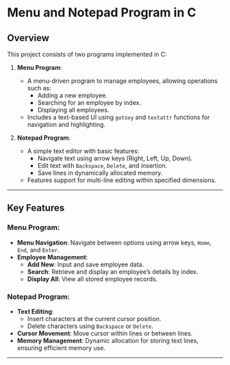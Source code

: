 # Menu and Notepad Program in C  

## Overview  
This project consists of two programs implemented in C:  

1. **Menu Program**:  
   - A menu-driven program to manage employees, allowing operations such as:  
     - Adding a new employee.  
     - Searching for an employee by index.  
     - Displaying all employees.  
   - Includes a text-based UI using `gotoxy` and `textattr` functions for navigation and highlighting.

2. **Notepad Program**:  
   - A simple text editor with basic features:  
     - Navigate text using arrow keys (Right, Left, Up, Down).  
     - Edit text with `Backspace`, `Delete`, and insertion.  
     - Save lines in dynamically allocated memory.  
   - Features support for multi-line editing within specified dimensions.  

---

## Key Features  

### Menu Program:  
- **Menu Navigation**: Navigate between options using arrow keys, `Home`, `End`, and `Enter`.  
- **Employee Management**:  
  - **Add New**: Input and save employee data.  
  - **Search**: Retrieve and display an employee’s details by index.  
  - **Display All**: View all stored employee records.  

### Notepad Program:  
- **Text Editing**:  
  - Insert characters at the current cursor position.  
  - Delete characters using `Backspace` or `Delete`.  
- **Cursor Movement**: Move cursor within lines or between lines.  
- **Memory Management**: Dynamic allocation for storing text lines, ensuring efficient memory use.  

---
